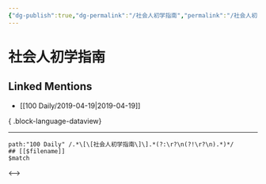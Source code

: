 ```yaml
---
{"dg-publish":true,"dg-permalink":"/社会人初学指南","permalink":"/社会人初学指南/","created":"2023-03-12T16:25:32.000+08:00","updated":"2023-08-24T19:45:32.914+08:00"}
---
```


# 社会人初学指南

## Linked Mentions
- [[100 Daily/2019-04-19\|2019-04-19]]

{ .block-language-dataview}

---

```expander
path:"100 Daily" /.*\[\[社会人初学指南\]\].*(?:\r?\n(?!\r?\n).*)*/
## [[$filename]]
$match
```

<-->